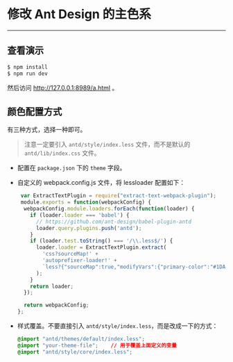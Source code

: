 # 修改 Ant Design 的主色系

----

## 查看演示

```bash
$ npm install
$ npm run dev
```

然后访问 http://127.0.0.1:8989/a.html 。

## 颜色配置方式

有三种方式，选择一种即可。

> 注意一定要引入 `antd/style/index.less` 文件，而不是默认的 `antd/lib/index.css` 文件。

- 配置在 `package.json` 下的 `theme` 字段。

- 自定义的 webpack.config.js 文件，将 lessloader 配置如下：

   ```js
    var ExtractTextPlugin = require("extract-text-webpack-plugin");
    module.exports = function(webpackConfig) {
     webpackConfig.module.loaders.forEach(function(loader) {
       if (loader.loader === 'babel') {
         // https://github.com/ant-design/babel-plugin-antd
         loader.query.plugins.push('antd');
       }
       if (loader.test.toString() === '/\\.less$/') {
         loader.loader = ExtractTextPlugin.extract(
           'css?sourceMap!' +
           'autoprefixer-loader!' +
           `less?{"sourceMap":true,"modifyVars":{"primary-color":"#1DA57A"}`
         );
       }
       return loader;
     });

     return webpackConfig;
   };
   ```

- 样式覆盖。不要直接引入 `antd/style/index.less`，而是改成一下的方式：

   ```css
   @import "antd/themes/default/index.less";
   @import "your-theme-file";    // 用于覆盖上面定义的变量
   @import "antd/style/core/index.less";
   ```

